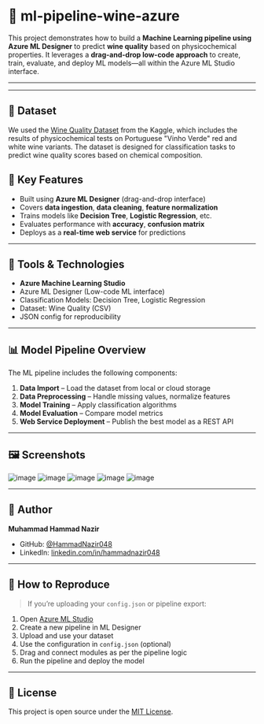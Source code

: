 # 🍷 ml-pipeline-wine-azure

This project demonstrates how to build a **Machine Learning pipeline using Azure ML Designer** to predict **wine quality** based on physicochemical properties. It leverages a **drag-and-drop low-code approach** to create, train, evaluate, and deploy ML models—all within the Azure ML Studio interface.

---


---

## 🧪 Dataset

We used the [Wine Quality Dataset](https://www.kaggle.com/datasets/yasserh/wine-quality-dataset) from the Kaggle, which includes the results of physicochemical tests on Portuguese "Vinho Verde" red and white wine variants. The dataset is designed for classification tasks to predict wine quality scores based on chemical composition.


## 🚀 Key Features

- Built using **Azure ML Designer** (drag-and-drop interface)
- Covers **data ingestion**, **data cleaning**, **feature normalization**
- Trains models like **Decision Tree**, **Logistic Regression**, etc.
- Evaluates performance with **accuracy**, **confusion matrix**
- Deploys as a **real-time web service** for predictions

---

## 🧰 Tools & Technologies

- **Azure Machine Learning Studio**
- Azure ML Designer (Low-code ML interface)
- Classification Models: Decision Tree, Logistic Regression
- Dataset: Wine Quality (CSV)
- JSON config for reproducibility

---

## 📊 Model Pipeline Overview

The ML pipeline includes the following components:

1. **Data Import** – Load the dataset from local or cloud storage
2. **Data Preprocessing** – Handle missing values, normalize features
3. **Model Training** – Apply classification algorithms
4. **Model Evaluation** – Compare model metrics
5. **Web Service Deployment** – Publish the best model as a REST API

---

## 🖼️ Screenshots 
![image](https://github.com/user-attachments/assets/f050e53f-26f2-44cf-9b49-895591855514)
![image](https://github.com/user-attachments/assets/caa60259-b973-48d1-a80a-2c45793b0ed5)
![image](https://github.com/user-attachments/assets/63e80153-2452-450d-ba87-7812d12299a1)
![image](https://github.com/user-attachments/assets/d1f5c6b4-ba80-4f3a-b20d-513fe8e606b7)
![image](https://github.com/user-attachments/assets/6506e84a-2ea4-4fa1-aa5a-788b9cbcad8a)

---

## 🧠 Author

**Muhammad Hammad Nazir**  
- GitHub: [@HammadNazir048](https://github.com/HammadNazir048)  
- LinkedIn: [linkedin.com/in/hammadnazir048](https://linkedin.com/in/hammadnazir048)  

---

## 📌 How to Reproduce

> If you’re uploading your `config.json` or pipeline export:

1. Open [Azure ML Studio](https://ml.azure.com/)
2. Create a new pipeline in ML Designer
3. Upload and use your dataset
4. Use the configuration in `config.json` (optional)
5. Drag and connect modules as per the pipeline logic
6. Run the pipeline and deploy the model

---

## 📄 License

This project is open source under the [MIT License](LICENSE).


